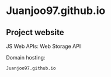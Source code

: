 # Juanjoo97.github.io
## Project website
JS Web APIs: Web Storage API

Domain hosting:
```
Juanjoo97.github.io
```
